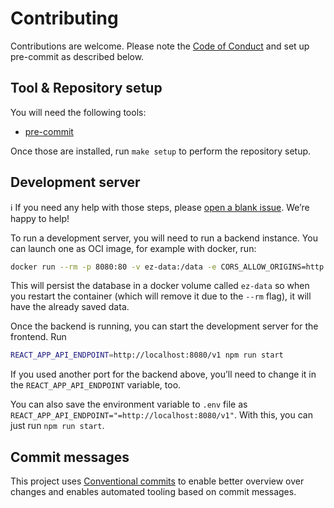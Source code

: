 # Contributing

Contributions are welcome. Please note the [Code of Conduct](CODE_OF_CONDUCT.md) and set up pre-commit as described below.

## Tool & Repository setup

You will need the following tools:

- [pre-commit](https://pre-commit.com/)

Once those are installed, run `make setup` to perform the repository setup.

## Development server

:information_source: If you need any help with those steps, please [open a blank issue](https://github.com/envelope-zero/frontend/issues/new). We’re happy to help!

To run a development server, you will need to run a backend instance. You can launch one as OCI image, for example with docker, run:

```sh
docker run --rm -p 8080:80 -v ez-data:/data -e CORS_ALLOW_ORIGINS=http://localhost:3000 ghcr.io/envelope-zero/backend:v0.22.0
```

This will persist the database in a docker volume called `ez-data` so when you restart the container (which will remove it due to the `--rm` flag), it will have the already saved data.

Once the backend is running, you can start the development server for the frontend. Run

```sh
REACT_APP_API_ENDPOINT=http://localhost:8080/v1 npm run start
```

If you used another port for the backend above, you’ll need to change it in the `REACT_APP_API_ENDPOINT` variable, too.

You can also save the environment variable to `.env` file as `REACT_APP_API_ENDPOINT="=http://localhost:8080/v1"`. With this, you can just run `npm run start`.

## Commit messages

This project uses [Conventional commits](https://www.conventionalcommits.org/en/v1.0.0-beta.4/)
to enable better overview over changes and enables automated tooling based on commit messages.
